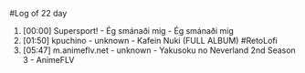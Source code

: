 #Log of 22 day

1. [00:00] Supersport! - Ég smánaði mig - Ég smánaði mig
1. [01:50] kpuchino - unknown - Kafein Nuki (FULL ALBUM) #RetoLofi
1. [05:47] m.animeflv.net - unknown - Yakusoku no Neverland 2nd Season 3 - AnimeFLV
